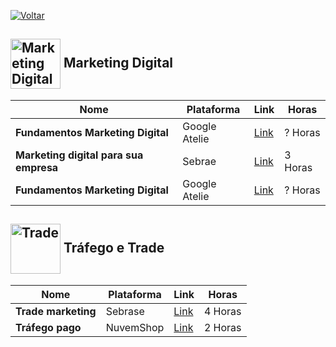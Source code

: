 [![Voltar](https://img.shields.io/badge/Voltar-black?style=for-the-badge&logo=home)](https://github.com/Taylon-00/Cursos-Gartuitos/blob/main/README.md)



<h2>
  <img src="https://cdn-icons-png.flaticon.com/512/8026/8026439.png" alt="Marketing Digital" width="80px" style="vertical-align: middle;"> Marketing Digital
</h2>

| **Nome** | **Plataforma** | **Link** | **Horas** |
| --- | --- | --- | --- |
| **Fundamentos Marketing Digital** | Google Atelie | [Link](https://skillshop.exceedlms.com/student/collection/730709-digital-marketing) | ? Horas |
| **Marketing digital para sua empresa** | Sebrae | [Link](https://www.sebrae.com.br/sites/PortalSebrae/cursosonline/marketing-digital-para-sua-empresa-equipe-comercial,12e7125576a4e710VgnVCM100000d701210aRCRD) | 3 Horas |
| **Fundamentos Marketing Digital** | Google Atelie | [Link](https://skillshop.exceedlms.com/student/collection/730709-digital-marketing) | ? Horas |

<h2>
  <img src="https://assets-global.website-files.com/5cc19fbd198b8d31a9c64876/65017f80f255dded9f43fe49_Group%205299.png" alt="Trade" width="80px" style="vertical-align: middle;"> Tráfego e Trade
</h2>

| **Nome** | **Plataforma** | **Link** | **Horas** |
| --- | --- | --- | --- |
| **Trade marketing** | Sebrase | [Link](https://www.sebrae.com.br/sites/PortalSebrae/cursosonline/trade-marketing,90fea2a16b76e710VgnVCM100000d701210aRCRD) | 4 Horas |
| **Tráfego pago** | NuvemShop | [Link](https://trilhas.nuvemshop.com.br/fazer-seu-negocio-crescer/curso-de-trafego-pago) | 2 Horas |
